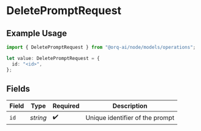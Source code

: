 # DeletePromptRequest

## Example Usage

```typescript
import { DeletePromptRequest } from "@orq-ai/node/models/operations";

let value: DeletePromptRequest = {
  id: "<id>",
};
```

## Fields

| Field                           | Type                            | Required                        | Description                     |
| ------------------------------- | ------------------------------- | ------------------------------- | ------------------------------- |
| `id`                            | *string*                        | :heavy_check_mark:              | Unique identifier of the prompt |